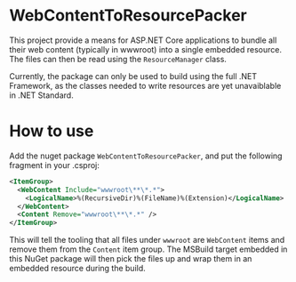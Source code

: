 ﻿# WebContentToResourcePacker
This project provide a means for ASP.NET Core applications to bundle all their
web content (typically in wwwroot) into a single embedded resource.
The files can then be read using the `ResourceManager` class.

Currently, the package can only be used to build using the full .NET Framework,
as the classes needed to write resources are yet unavaiblable in .NET Standard.

# How to use
Add the nuget package `WebContentToResourcePacker`, and put the following
fragment in your .csproj:
```xml
<ItemGroup>
  <WebContent Include="wwwroot\**\*.*">
    <LogicalName>%(RecursiveDir)%(FileName)%(Extension)</LogicalName>
  </WebContent>
  <Content Remove="wwwroot\**\*.*" />
</ItemGroup>
```
This will tell the tooling that all files under `wwwroot` are `WebContent`
items and remove them from the `Content` item group.
The MSBuild target embedded in this NuGet package will then pick the files up
and wrap them in an embedded resource during the build.